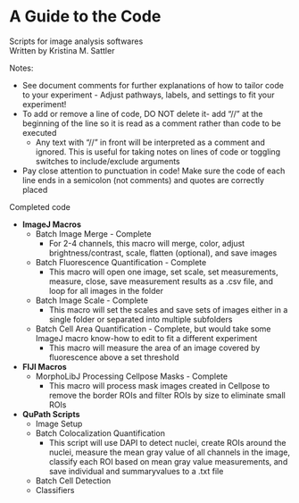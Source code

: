 # A Guide to the Code

Scripts for image analysis softwares  
Written by Kristina M. Sattler

Notes:
- See document comments for further explanations of how to tailor code to your experiment - Adjust pathways, labels, and settings to fit your experiment! 
- To add or remove a line of code, DO NOT delete it- add “//” at the beginning of the line so it is read as a comment rather than code to be executed
  - Any text with “//” in front will be interpreted as a comment and ignored. This is useful for taking notes on lines of code or toggling switches to include/exclude arguments
- Pay close attention to punctuation in code! Make sure the code of each line ends in a semicolon (not comments) and quotes are correctly placed

Completed code
- **ImageJ Macros**
  - Batch Image Merge - Complete
    - For 2-4 channels, this macro will merge, color, adjust brightness/contrast, scale, flatten (optional), and save images 
  - Batch Fluorescence Quantification - Complete
    - This macro will open one image, set scale, set measurements, measure, close, save measurement results as a .csv file, and loop for all images in the folder 
  - Batch Image Scale - Complete
    - This macro will set the scales and save sets of images either in a single folder or separated into multiple subfolders
  - Batch Cell Area Quantification - Complete, but would take some ImageJ macro know-how to edit to fit a different experiment
    - This macro will measure the area of an image covered by fluorescence above a set threshold
- **FIJI Macros**
  - MorphoLibJ Processing Cellpose Masks - Complete
    - This macro will process mask images created in Cellpose to remove the border ROIs and filter ROIs by size to eliminate small ROIs
- **QuPath Scripts**
  - Image Setup
  - Batch Colocalization Quantification
    - This script will use DAPI to detect nuclei, create ROIs around the nuclei, measure the mean gray value of all channels in the image, classify each ROI based on mean gray value measurements, and save individual and summaryvalues to a .txt file
  - Batch Cell Detection
  - Classifiers
